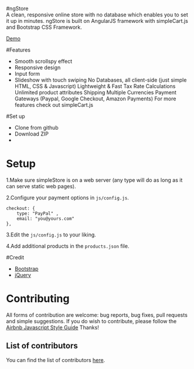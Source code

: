#ngStore							  
A clean, responsive online store with no database which enables you to set it up in minutes. ngStore is built on AngularJS framework with simpleCart.js and Bootstrap CSS Framework.

<a href="http://wsjwong.github.io/ngStore/" target="_blank">Demo</a>

#Features
* Smooth scrollspy effect
* Responsive design
* Input form
* Slideshow with touch swiping
No Databases, all client-side (just simple HTML, CSS & Javascript)
Lightweight & Fast
Tax Rate Calculations
Unlimited product attributes
Shipping
Multiple Currencies
Payment Gateways (Paypal, Google Checkout, Amazon Payments)
For more features check out simpleCart.js

#Set up
* Clone from github
* Download ZIP
* 
# Setup

1.Make sure simpleStore is on a web server (any type will do as long as it can serve static web pages).

2.Configure your payment options in `js/config.js`.

```
checkout: {
	type: "PayPal" ,
	email: "you@yours.com"
},
```

3.Edit the `js/config.js` to your liking.

4.Add additional products in the `products.json` file.

#Credit
* <a href="http://getbootstrap.com/" target="_blank">Bootstrap</a>
* <a href="https://jquery.com/" target="_blank">jQuery</a>

# Contributing

All forms of contribution are welcome: bug reports, bug fixes, pull requests and simple suggestions.
If you do wish to contribute, please follow the [Airbnb Javascript Style Guide](https://github.com/airbnb/javascript) Thanks!


## List of contributors

You can find the list of contributors [here](https://github.com/cdmedia/simplestore/graphs/contributors).
